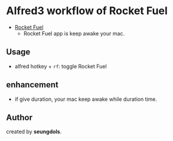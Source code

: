 # Alfred3 workflow of Rocket Fuel 

* [Rocket Fuel](https://github.com/Saturn-Five/RocketFuel)
  * Rocket Fuel app is keep awake your mac.


## Usage 

* alfred hotkey + `rf`: toggle Rocket Fuel 


## enhancement 

* if give duration, your mac keep awake while duration time. 

## Author

created by **seungdols**.
